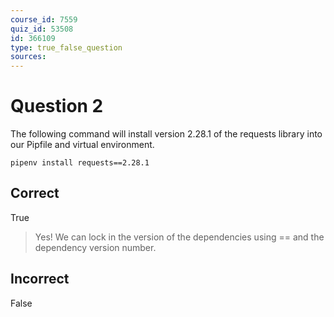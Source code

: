```yaml
---
course_id: 7559
quiz_id: 53508
id: 366109
type: true_false_question
sources:
---
```


# Question 2

The following command will install version 2.28.1 of the requests library into
our Pipfile and virtual environment.

```shell
pipenv install requests==2.28.1
```

## Correct

True

> Yes! We can lock in the version of the dependencies using == and the dependency
> version number.&nbsp;

## Incorrect

False
